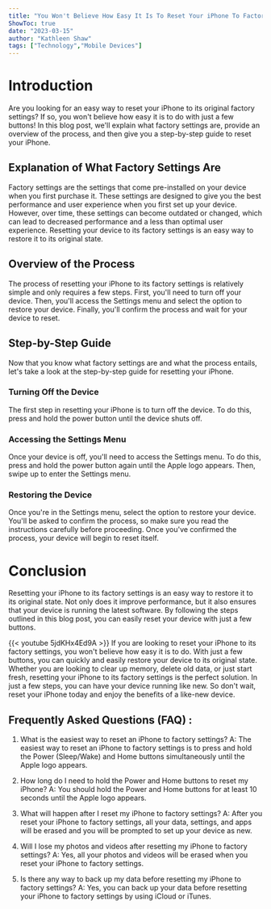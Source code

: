 ```yaml
---
title: "You Won't Believe How Easy It Is To Reset Your iPhone To Factory Settings With Just a Few Buttons!"
ShowToc: true 
date: "2023-03-15"
author: "Kathleen Shaw" 
tags: ["Technology","Mobile Devices"]
---
```

# Introduction

Are you looking for an easy way to reset your iPhone to its original factory settings? If so, you won't believe how easy it is to do with just a few buttons! In this blog post, we'll explain what factory settings are, provide an overview of the process, and then give you a step-by-step guide to reset your iPhone.

## Explanation of What Factory Settings Are

Factory settings are the settings that come pre-installed on your device when you first purchase it. These settings are designed to give you the best performance and user experience when you first set up your device. However, over time, these settings can become outdated or changed, which can lead to decreased performance and a less than optimal user experience. Resetting your device to its factory settings is an easy way to restore it to its original state.

## Overview of the Process

The process of resetting your iPhone to its factory settings is relatively simple and only requires a few steps. First, you'll need to turn off your device. Then, you'll access the Settings menu and select the option to restore your device. Finally, you'll confirm the process and wait for your device to reset.

## Step-by-Step Guide

Now that you know what factory settings are and what the process entails, let's take a look at the step-by-step guide for resetting your iPhone.

### Turning Off the Device

The first step in resetting your iPhone is to turn off the device. To do this, press and hold the power button until the device shuts off.

### Accessing the Settings Menu

Once your device is off, you'll need to access the Settings menu. To do this, press and hold the power button again until the Apple logo appears. Then, swipe up to enter the Settings menu.

### Restoring the Device

Once you're in the Settings menu, select the option to restore your device. You'll be asked to confirm the process, so make sure you read the instructions carefully before proceeding. Once you've confirmed the process, your device will begin to reset itself.

# Conclusion

Resetting your iPhone to its factory settings is an easy way to restore it to its original state. Not only does it improve performance, but it also ensures that your device is running the latest software. By following the steps outlined in this blog post, you can easily reset your device with just a few buttons.

{{< youtube 5jdKHx4Ed9A >}} 
If you are looking to reset your iPhone to its factory settings, you won't believe how easy it is to do. With just a few buttons, you can quickly and easily restore your device to its original state. Whether you are looking to clear up memory, delete old data, or just start fresh, resetting your iPhone to its factory settings is the perfect solution. In just a few steps, you can have your device running like new. So don't wait, reset your iPhone today and enjoy the benefits of a like-new device.

## Frequently Asked Questions (FAQ) :
1. What is the easiest way to reset an iPhone to factory settings?
A: The easiest way to reset an iPhone to factory settings is to press and hold the Power (Sleep/Wake) and Home buttons simultaneously until the Apple logo appears.

2. How long do I need to hold the Power and Home buttons to reset my iPhone?
A: You should hold the Power and Home buttons for at least 10 seconds until the Apple logo appears.

3. What will happen after I reset my iPhone to factory settings?
A: After you reset your iPhone to factory settings, all your data, settings, and apps will be erased and you will be prompted to set up your device as new.

4. Will I lose my photos and videos after resetting my iPhone to factory settings?
A: Yes, all your photos and videos will be erased when you reset your iPhone to factory settings.

5. Is there any way to back up my data before resetting my iPhone to factory settings?
A: Yes, you can back up your data before resetting your iPhone to factory settings by using iCloud or iTunes.


